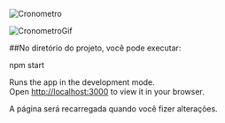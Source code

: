 ![Cronometro](https://user-images.githubusercontent.com/73372786/174692517-885a9f70-dec1-459a-b5a5-11aface49727.png)

![CronometroGif](https://user-images.githubusercontent.com/73372786/174712255-76308d81-de4b-4413-b1d3-033b1a3a26d3.gif)


##No diretório do projeto, você pode executar:

 npm start

Runs the app in the development mode.\
Open [http://localhost:3000](http://localhost:3000) to view it in your browser.

A página será recarregada quando você fizer alterações.
